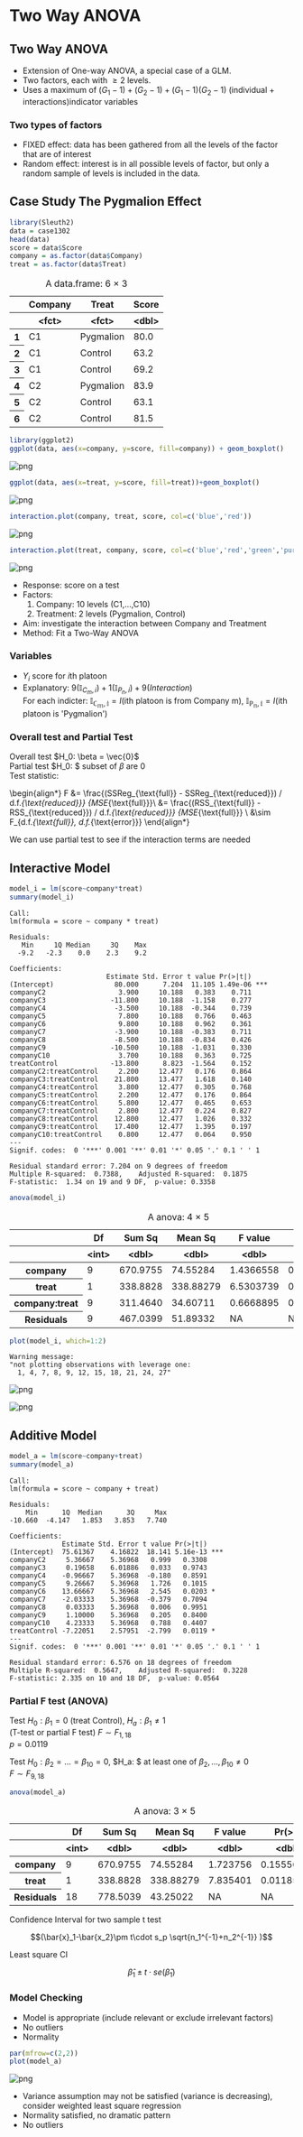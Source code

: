 # Two Way ANOVA

## Two Way ANOVA
- Extension of One-way ANOVA, a special case of a GLM.
- Two factors, each with $\geq 2$ levels. 
- Uses a maximum of $(G_1-1) + (G_2 - 1) +(G_1-1)(G_2 - 1)$ (individual + interactions)indicator variables

### Two types of factors
 - FIXED effect: data has been gathered from all the levels of the factor that are of interest
 - Random effect: interest is in all possible levels of factor, but only a random sample of levels is included in the data. 

## Case Study The Pygmalion Effect


```R
library(Sleuth2)
data = case1302
head(data)
score = data$Score
company = as.factor(data$Company)
treat = as.factor(data$Treat)
```


<table>
<caption>A data.frame: 6 × 3</caption>
<thead>
	<tr><th></th><th scope=col>Company</th><th scope=col>Treat</th><th scope=col>Score</th></tr>
	<tr><th></th><th scope=col>&lt;fct&gt;</th><th scope=col>&lt;fct&gt;</th><th scope=col>&lt;dbl&gt;</th></tr>
</thead>
<tbody>
	<tr><th scope=row>1</th><td>C1</td><td>Pygmalion</td><td>80.0</td></tr>
	<tr><th scope=row>2</th><td>C1</td><td>Control  </td><td>63.2</td></tr>
	<tr><th scope=row>3</th><td>C1</td><td>Control  </td><td>69.2</td></tr>
	<tr><th scope=row>4</th><td>C2</td><td>Pygmalion</td><td>83.9</td></tr>
	<tr><th scope=row>5</th><td>C2</td><td>Control  </td><td>63.1</td></tr>
	<tr><th scope=row>6</th><td>C2</td><td>Control  </td><td>81.5</td></tr>
</tbody>
</table>




```R
library(ggplot2)
ggplot(data, aes(x=company, y=score, fill=company)) + geom_boxplot()
```
    
![png](assets/two_way_ANOVA_5_0.png)
    

```R
ggplot(data, aes(x=treat, y=score, fill=treat))+geom_boxplot()
```

![png](assets/two_way_ANOVA_6_0.png)

```R
interaction.plot(company, treat, score, col=c('blue','red'))
```

![png](assets/two_way_ANOVA_7_0.png)

```R
interaction.plot(treat, company, score, col=c('blue','red','green','purple','black'))
```

![png](assets/two_way_ANOVA_8_0.png)
    


 - Response: score on a test 
 - Factors: 
    1. Company: 10 levels (C1,...,C10)
    2. Treatment: 2 levels (Pygmalion, Control)
 - Aim: investigate the interaction between Company and Treatment
 - Method: Fit a Two-Way ANOVA

### Variables
- $Y_i$ score for $i$th platoon
- Explanatory: $9(\mathbb{I}_{C_m, i})+1(\mathbb{I}_{P_n,i})+9(Interaction)$ <br>
For each indicter: $\mathbb{I_{C_m,i}}=I$(ith platoon is from Company m), $\mathbb{I_{P_n,i}}=I$(ith platoon is 'Pygmalion')

### Overall test and Partial Test
Overall test $H_0: \beta = \vec{0}$ <br>
Partial test $H_0: $ subset of $\beta$ are $0$ <br>
Test statistic: 

\begin{align*}
F &= \frac{(SSReg_{\text{full}} - SSReg_{\text{reduced}}) / d.f._{\text{reduced}}} {MSE_{\text{full}}}\\
  &= \frac{(RSS_{\text{full}} - RSS_{\text{reduced}}) / d.f._{\text{reduced}}} {MSE_{\text{full}}} \\
  &\sim F_{d.f._{\text{full}}, d.f._{\text{error}}}
\end{align*}

We can use partial test to see if the interaction terms are needed

## Interactive Model


```R
model_i = lm(score~company*treat)
summary(model_i)
```

    Call:
    lm(formula = score ~ company * treat)
    
    Residuals:
       Min     1Q Median     3Q    Max 
      -9.2   -2.3    0.0    2.3    9.2 
    
    Coefficients:
                            Estimate Std. Error t value Pr(>|t|)    
    (Intercept)               80.000      7.204  11.105 1.49e-06 ***
    companyC2                  3.900     10.188   0.383    0.711    
    companyC3                -11.800     10.188  -1.158    0.277    
    companyC4                 -3.500     10.188  -0.344    0.739    
    companyC5                  7.800     10.188   0.766    0.463    
    companyC6                  9.800     10.188   0.962    0.361    
    companyC7                 -3.900     10.188  -0.383    0.711    
    companyC8                 -8.500     10.188  -0.834    0.426    
    companyC9                -10.500     10.188  -1.031    0.330    
    companyC10                 3.700     10.188   0.363    0.725    
    treatControl             -13.800      8.823  -1.564    0.152    
    companyC2:treatControl     2.200     12.477   0.176    0.864    
    companyC3:treatControl    21.800     13.477   1.618    0.140    
    companyC4:treatControl     3.800     12.477   0.305    0.768    
    companyC5:treatControl     2.200     12.477   0.176    0.864    
    companyC6:treatControl     5.800     12.477   0.465    0.653    
    companyC7:treatControl     2.800     12.477   0.224    0.827    
    companyC8:treatControl    12.800     12.477   1.026    0.332    
    companyC9:treatControl    17.400     12.477   1.395    0.197    
    companyC10:treatControl    0.800     12.477   0.064    0.950    
    ---
    Signif. codes:  0 '***' 0.001 '**' 0.01 '*' 0.05 '.' 0.1 ' ' 1
    
    Residual standard error: 7.204 on 9 degrees of freedom
    Multiple R-squared:  0.7388,	Adjusted R-squared:  0.1875 
    F-statistic:  1.34 on 19 and 9 DF,  p-value: 0.3358

```R
anova(model_i)
```


<table>
<caption>A anova: 4 × 5</caption>
<thead>
	<tr><th></th><th scope=col>Df</th><th scope=col>Sum Sq</th><th scope=col>Mean Sq</th><th scope=col>F value</th><th scope=col>Pr(&gt;F)</th></tr>
	<tr><th></th><th scope=col>&lt;int&gt;</th><th scope=col>&lt;dbl&gt;</th><th scope=col>&lt;dbl&gt;</th><th scope=col>&lt;dbl&gt;</th><th scope=col>&lt;dbl&gt;</th></tr>
</thead>
<tbody>
	<tr><th scope=row>company</th><td>9</td><td>670.9755</td><td> 74.55284</td><td>1.4366558</td><td>0.29901878</td></tr>
	<tr><th scope=row>treat</th><td>1</td><td>338.8828</td><td>338.88279</td><td>6.5303739</td><td>0.03091657</td></tr>
	<tr><th scope=row>company:treat</th><td>9</td><td>311.4640</td><td> 34.60711</td><td>0.6668895</td><td>0.72211538</td></tr>
	<tr><th scope=row>Residuals</th><td>9</td><td>467.0399</td><td> 51.89332</td><td>       NA</td><td>        NA</td></tr>
</tbody>
</table>




```R
plot(model_i, which=1:2)
```

    Warning message:
    "not plotting observations with leverage one:
      1, 4, 7, 8, 9, 12, 15, 18, 21, 24, 27"
    
    
![png](assets/two_way_ANOVA_15_1.png)
    
    
![png](assets/two_way_ANOVA_15_2.png)
    


## Additive Model


```R
model_a = lm(score~company+treat)
summary(model_a)
```


    
    Call:
    lm(formula = score ~ company + treat)
    
    Residuals:
        Min      1Q  Median      3Q     Max 
    -10.660  -4.147   1.853   3.853   7.740 
    
    Coefficients:
                 Estimate Std. Error t value Pr(>|t|)    
    (Intercept)  75.61367    4.16822  18.141 5.16e-13 ***
    companyC2     5.36667    5.36968   0.999   0.3308    
    companyC3     0.19658    6.01886   0.033   0.9743    
    companyC4    -0.96667    5.36968  -0.180   0.8591    
    companyC5     9.26667    5.36968   1.726   0.1015    
    companyC6    13.66667    5.36968   2.545   0.0203 *  
    companyC7    -2.03333    5.36968  -0.379   0.7094    
    companyC8     0.03333    5.36968   0.006   0.9951    
    companyC9     1.10000    5.36968   0.205   0.8400    
    companyC10    4.23333    5.36968   0.788   0.4407    
    treatControl -7.22051    2.57951  -2.799   0.0119 *  
    ---
    Signif. codes:  0 '***' 0.001 '**' 0.01 '*' 0.05 '.' 0.1 ' ' 1
    
    Residual standard error: 6.576 on 18 degrees of freedom
    Multiple R-squared:  0.5647,	Adjusted R-squared:  0.3228 
    F-statistic: 2.335 on 10 and 18 DF,  p-value: 0.0564
    


### Partial F test (ANOVA)
Test $H_0:\beta_1 = 0$ (treat Control), $H_a:\beta_1\neq 1$ <br>
(T-test or partial F test) $F\sim F_{1, 18}$<br>
$p=0.0119$

Test $H_0: \beta_2=...=\beta_{10} = 0$, $H_a: $ at least one of $\beta_2,...,\beta_{10} \neq 0$ <br>
$F\sim F_{9,18}$


```R
anova(model_a)
```


<table>
<caption>A anova: 3 × 5</caption>
<thead>
	<tr><th></th><th scope=col>Df</th><th scope=col>Sum Sq</th><th scope=col>Mean Sq</th><th scope=col>F value</th><th scope=col>Pr(&gt;F)</th></tr>
	<tr><th></th><th scope=col>&lt;int&gt;</th><th scope=col>&lt;dbl&gt;</th><th scope=col>&lt;dbl&gt;</th><th scope=col>&lt;dbl&gt;</th><th scope=col>&lt;dbl&gt;</th></tr>
</thead>
<tbody>
	<tr><th scope=row>company</th><td> 9</td><td>670.9755</td><td> 74.55284</td><td>1.723756</td><td>0.15556403</td></tr>
	<tr><th scope=row>treat</th><td> 1</td><td>338.8828</td><td>338.88279</td><td>7.835401</td><td>0.01185757</td></tr>
	<tr><th scope=row>Residuals</th><td>18</td><td>778.5039</td><td> 43.25022</td><td>      NA</td><td>        NA</td></tr>
</tbody>
</table>



Confidence Interval for two sample t test

$$(\bar{x}_1-\bar{x_2}\pm t\cdot s_p \sqrt{n_1^{-1}+n_2^{-1}} )$$

Least square CI

$$\hat{\beta}_1 \pm t\cdot se(\hat\beta_1)$$

### Model Checking
- Model is appropriate (include relevant or exclude irrelevant factors)
- No outliers
- Normality


```R
par(mfrow=c(2,2))
plot(model_a)
```


    
![png](assets/two_way_ANOVA_22_0.png)
    


- Variance assumption may not be satisfied (variance is decreasing), consider weighted least square regression
- Normality satisfied, no dramatic pattern
- No outliers
